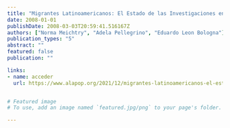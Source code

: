 ```yaml
---
title: "Migrantes Latinoamericanos: El Estado de las Investigaciones en la Región"
date: 2008-01-01
publishDate: 2008-03-03T20:59:41.516167Z
authors: ["Norma Meichtry", "Adela Pellegrino", "Eduardo Leon Bologna"]
publication_types: "5"
abstract: ""
featured: false
publication: ""

links:
- name: acceder
  url: https://www.alapop.org/2021/12/migrantes-latinoamericanos-el-estado-de-las-investigaciones-en-la-region/


# Featured image
# To use, add an image named `featured.jpg/png` to your page's folder. 

---
```



